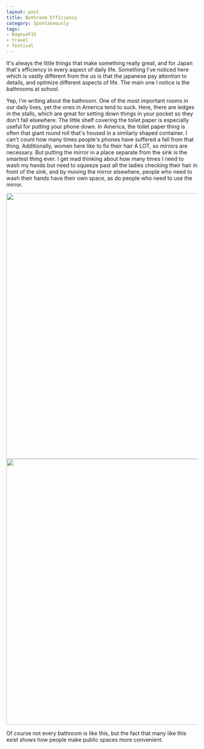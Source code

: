 ```yaml
---
layout: post
title: Bathroom Efficiency
category: Spontaneously
tags:
- NagoyaF15
- travel
- festival
---
```


It's always the little things that make something really great, and for Japan that's efficiency in every aspect of daily life. Something I've noticed here which is vastly different from the us is that the japanese pay attention to details, and optimize different aspects of life. The main one I notice is the bathrooms at school.


Yep, I'm writing about the bathroom. One of the most important rooms in our daily lives, yet the ones in America tend to suck. Here, there are ledges in the stalls, which are great for setting down things in your pocket so they don't fall elsewhere. The little shelf covering the toilet paper is especially useful for putting your phone down. In America, the toilet paper thing is often that giant round roll that's housed in a similarly shaped container. I can't count how many times people's phones have suffered a fall from that thing. 
Additionally, women here like to fix their hair A LOT, so mirrors are necessary. But putting the mirror in a place separate from the sink is the smartest thing ever. I get mad thinking about how many times I need to wash my hands but need to squeeze past all the ladies checking their hair in front of the sink, and by moving the mirror elsewhere, people who need to wash their hands have their own space, as do people who need to use the mirror.

<img src="{{ site.baseurl }}/images/nagoya/IMAG8278.jpg" width="700" align="center">


<img src="{{ site.baseurl }}/images/nagoya/IMAG8279.jpg" width="700" align="center">


Of course not every bathroom is like this, but the fact that many like this exist shows how people make public spaces more convenient. 

